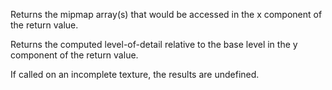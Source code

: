 Returns the mipmap array(s) that would be accessed in the x component of the return value.

Returns the computed level-of-detail relative to the base level in the y component of the return value.

If called on an incomplete texture, the results are undefined.
